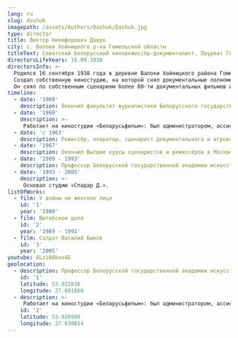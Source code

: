 ```yaml
---
lang: ru
slug: dashuk
imagepath: /assets/Authors/Dashuk/Dashuk.jpg
type: director
title: Виктор Никифорович Дашук
city: с. Валоки Хойницкого р-на Гомельской области
titleText: Советский белорусский кинорежиссёр-документалист. Лауреат Государственной премии СССР (1985), Заслуженный деятель искусств Белорусской ССР (1977), Народный артист Белорусской ССР (1989). Член КПСС с 1976 года
directorsLifeYears: 16.09.1938 
directorsInfo: >-
  Родился 16 сентября 1938 года в деревне Валоки Хойницкого района Гомельской области. Закончил факультет журналистики Белорусского Государственного университета (1960), ВСРК (мастерская Леонида Трауберга). С 1960-го года работал на киностудии "Беларусьфильм". Был администратором, ассистентом оператора, режиссёра.Заслуженный деятель искусств БССР (1977), Народный артист БССР (1989).В его фильмах публицистика и лирика живут в гармоническом единстве. Тема минувшей войны и деревни, в которой прошли детство и юность, - лейтмотив большинства работ, где Дашук выступает и сценаристом, и режиссером. Известность принесла серия фильмов под общим названием «Хатынский цикл» (1975-1978), созданная совместно с писателями А.Адамовичем, Я.Брылем и В.Колесником: голоса и лица людей, чудом уцелевших в сожженных фашистами деревнях. Своеобразным продолжением стала работа со Светланой Алексиевич - серия «У войны не женское лицо» (1980-1984). Запомнились зрителям фильмы «Дом» (1970), «А кукушка куковала...» (1972), «Девяносто шестая осень» и «Прощение» (1980), «Витебское дело» (1991) и др.
  Создал собственную киностудию, на которой снял документальные полнометражные фильмы о событиях в Беларуси - "Кино протеста".
  Он снял по собственным сценариям более 80-ти документальных фильмов и 2 художественных ("Двое на острове слез", 1986 и "Сладкий яд любви", 1995).
timeline:
  - date: '1960'
    description: Окончил факультет журналистики Белорусского государственного университета им. В.И.Ленина
  - date: '1960'
    description: >-
     Работает на киностудии «Беларусьфильм»: был администратором, ассистентом оператора, ассистентом кинорежиссёра.
  - date: 'с 1963'
    description: Режиссёр, оператор, сценарист документального и игрового кино
  - date: '1967'
    description: Окончил Высшие курсы сценаристов и режиссёров в Москве (отделение кинорежиссуры, мастерская Л.Трауберга)
  - date: '1989 - 1993'
    description: Профессор Белорусской государственной академии искусств, руководитель мастерской режиссуры документального кино
  - date: '1993 - 2005'
    description: >-
     Основал студию «Спадар Д.».
listOfWorks:
  - film: У войны не женское лицо
    id: '1'
    year: '1980'
  - film: Витебское дело
    id: '2'
    year: '1989 - 1991'
  - film: Солдат Василий Быков
    id: '3'
    year: '2005'
youtube: 8Lzi80kxo4E
geolocation:
  - description: Профессор Белорусской государственной академии искусств, руководитель мастерской режиссуры документального кино
    id: '1'
    latitude: 53.922816
    longitude: 27.601069
  - description: >-
     Работает на киностудии «Беларусьфильм»: был администратором, ассистентом оператора, ассистентом кинорежиссёра.
    id: '2'
    latitude: 53.926980
    longitude: 27.630014
---
```

